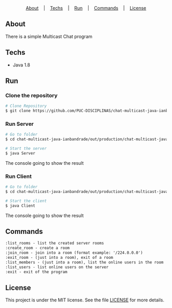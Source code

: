 <div align="center">
  <a href="#about">About</a>
   &nbsp;&nbsp;&nbsp;|&nbsp;&nbsp;&nbsp;
  <a href="#techs">Techs</a>
  &nbsp;&nbsp;&nbsp;|&nbsp;&nbsp;&nbsp;
  <a href="#run">Run</a>
&nbsp;&nbsp;&nbsp;|&nbsp;&nbsp;&nbsp;
  <a href="#commands">Commands</a>
  &nbsp;&nbsp;&nbsp;|&nbsp;&nbsp;&nbsp;
  <a href="#license">License</a>
</div>

## About

There is a simple Multicast Chat program

## Techs

- Java 1.8

## Run

### Clone the repository

```bash
# Clone Repository
$ git clone https://github.com/PUC-DISCIPLINAS/chat-multicast-java-ianbandrade.git
```

### Run Server

```bash
# Go to folder
$ cd chat-multicast-java-ianbandrade/out/production/chat-multicast-java-ianbandrade

# Start the server
$ java Server
```

The console going to show the result

### Run Client

```bash
# Go to folder
$ cd chat-multicast-java-ianbandrade/out/production/chat-multicast-java-ianbandrade

# Start the client
$ java Client
```

The console going to show the result

## Commands

```Markdown
:list_rooms - list the created server rooms
:create_room - create a room
:join_room - join into a room (format example: '/224.0.0.0')
:exit_room - (just into a room), exit of a room
:list_members - (just into a room), list the online users in the room
:list_users - list online users on the server
:exit - exit of the program
```

## License

This project is under the MIT license. See the file [LICENSE](LICENSE) for more details.

